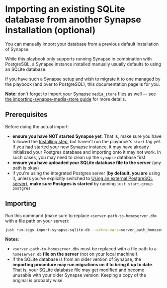<!--
SPDX-FileCopyrightText: 2018 - 2023 Slavi Pantaleev
SPDX-FileCopyrightText: 2018 Aaron Raimist
SPDX-FileCopyrightText: 2024 - 2025 Suguru Hirahara

SPDX-License-Identifier: AGPL-3.0-or-later
-->

# Importing an existing SQLite database from another Synapse installation (optional)

You can manually import your database from a previous default installation of Synapse.

While this playbook only supports running Synapse in combination with PostgreSQL, a Synapse instance installed manually usually defaults to using an SQLite database.

If you have such a Synapse setup and wish to migrate it to one managed by the playbook (and over to PostgreSQL), this documentation page is for you.

**Note**: don't forget to import your Synapse `media_store` files as well — see [the importing-synapse-media-store guide](importing-synapse-media-store.md) for more details.

## Prerequisites

Before doing the actual import:

- **ensure you have NOT started Synapse yet**. That is, make sure you have followed the [Installing step](installing.md), but haven't run the playbook's `start` tag yet. If you had started your new Synapse instance, it may have already initialized your Postgres database and importing onto it may not work. In such cases, you may need to clean up the `synapse` database first.
- **ensure you have uploaded your SQLite database file to the server** (any path is okay)
- if you're using the integrated Postgres server (**by default, you are** using it, unless you've explicitly switched to [Using an external PostgreSQL server](configuring-playbook-external-postgres.md)), **make sure Postgres is started** by running `just start-group postgres`

## Importing

Run this command (make sure to replace `<server-path-to-homeserver.db>` with a file path on your server):

```sh
just run-tags import-synapse-sqlite-db --extra-vars=server_path_homeserver_db=<server-path-to-homeserver.db>
```

**Notes**:

- `<server-path-to-homeserver.db>` must be replaced with a file path to a `homeserver.db` **file on the server** (not on your local machine!).
- if the SQLite database is from an older version of Synapse, the **importing procedure may run migrations on it to bring it up to date**. That is, your SQLite database file may get modified and become unusable with your older Synapse version. Keeping a copy of the original is probably wise.
